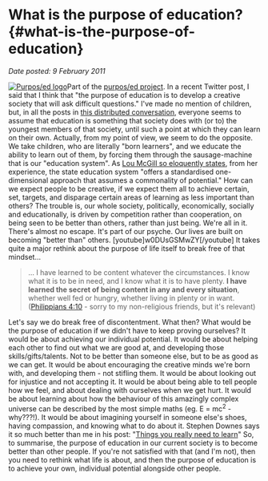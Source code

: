 # What is the purpose of education? {#what-is-the-purpose-of-education}

_Date posted: 9 February 2011_

[![Purpos/ed logo](./assets/purposed_voice.jpg)](http://purposed.org.uk/)Part of the [purpos/ed project](http://purposed.org.uk/). In a recent Twitter post, I said that I think that "the purpose of education is to develop a creative society that will ask difficult questions." I've made no mention of children, but, in all the posts in [this distributed conversation](http://purposed.org.uk/archive/), everyone seems to assume that education is something that society does with (or to) the youngest members of that society, until such a point at which they can learn on their own. Actually, from my point of view, we seem to do the opposite. We take children, who are literally "born learners", and we educate the ability to learn out of them, by forcing them through the sausage-machine that is our "education system". As [Lou McGill so eloquently states](http://loumcgill.co.uk/?p=466), from her experience, the state education system "offers a standardised one-dimensional approach that assumes a commonality of potential." How can we expect people to be creative, if we expect them all to achieve certain, set, targets, and disparage certain areas of learning as less important than others? The trouble is, our whole society, politically, economically, socially and educationally, is driven by competition rather than cooperation, on being seen to be better than others, rather than just being. We're all in it. There's almost no escape. It's part of our psyche. Our lives are built on becoming "better than" others. [youtube]w0DUsGSMwZY[/youtube] It takes quite a major rethink about the purpose of life itself to break free of that mindset...

> ... I have learned to be content whatever the circumstances. I know what it is to be in need, and I know what it is to have plenty. **I have learned the secret of being content in any and every situation**, whether well fed or hungry, whether living in plenty or in want. ([Philippians 4:10](http://www.biblegateway.com/passage/?search=Philippians%204&version=NIV) - sorry to my non-religious friends, but it's relevant)

Let's say we do break free of discontentment. What then? What would be the purpose of education if we didn't have to keep proving ourselves? It would be about achieving our individual potential. It would be about helping each other to find out what we are good at, and developing those skills/gifts/talents. Not to be better than someone else, but to be as good as we can get. It would be about encouraging the creative minds we're born with, and developing them - not stifling them. It would be about looking out for injustice and not accepting it. It would be about being able to tell people how we feel, and about dealing with ourselves when we get hurt. It would be about learning about how the behaviour of this amazingly complex universe can be described by the most simple maths (eg. E = mc<sup>2</sup> - why???!). It would be about imagining yourself in someone else's shoes, having compassion, and knowing what to do about it. Stephen Downes says it so much better than me in his post: "[Things you really need to learn](http://halfanhour.blogspot.com/2006/08/things-you-really-need-to-learn.html)" So, to summarise, the purpose of education in our current society is to become better than other people. If you're not satisfied with that (and I'm not), then you need to rethink what life is about, and then the purpose of education is to achieve your own, individual potential alongside other people.
